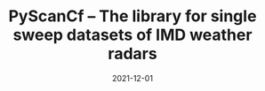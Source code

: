 ---
title: "PyScanCf – The library for single sweep datasets of IMD weather radars"
collection: publications
permalink: /publication/2021-papers
date: 2021-12-01
venue: 'Journal of Open Research Software'
paperurl:
link: 'https://doi.org/10.5281/zenodo.5574160'
citation: 'Syed, Hamid Ali, Sayyed, Imran, Kalapureddy, Madhu Chandra R, & Grandhi, Kishore Kumar. (2021). PyScanCf – The library for single sweep datasets of IMD weather radars. Zenodo. https://doi.org/10.5281/zenodo.5574160'
---